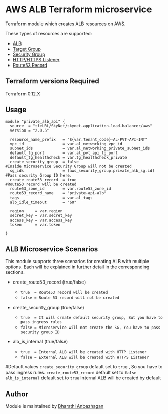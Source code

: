 # AWS ALB Terraform microservice

Terraform module which creates ALB resources on AWS.

These types of resources are supported:

* [ALB](https://www.terraform.io/docs/providers/aws/r/lb.html)
* [Target Group](https://www.terraform.io/docs/providers/aws/r/lb_target_group.html)
* [Security Group](https://www.terraform.io/docs/providers/aws/r/security_group.html)
* [HTTP/HTTPS Listener](https://www.terraform.io/docs/providers/aws/r/lb_listener_rule.html)
* [Route53 Record](https://www.terraform.io/docs/providers/aws/r/route53_record.html)



## Terraform versions Required

Terraform 0.12.X

## Usage

```hcl
module "private_alb_api" {
  source  = "tfeURL/SkyNet/skynet-application-load-balancer/aws"
  version = "2.0.5"

  resource_name_prefix   = "${var.tenant_code}-AL-PVT-API-INT"
  vpc_id                 = var.al_networking_vpc_id
  subnet_ids             = var.al_networking_private_subnet_ids
  default_tg_port        = var.al_pvt_api_tg_port
  default_tg_healthcheck = var.tg_healthcheck_private
  create_security_group  = false                                      #Inside Microservice Security Group will not be created
  sg_ids                 = [aws_security_group.private_alb_sg.id]     #Pass security Group ID here. 
  create_route53_record  = true                                       #Route53 record will be created
  route53_zone_id        = var.route53_zone_id
  route53_record_name    = "private-api-alb"
  tags                   = var.al_tags
  alb_idle_timeout       = "60"

  region     = var.region
  secret_key = var.secret_key
  access_key = var.access_key
  token      = var.token

}
```

## ALB Microservice Scenarios

This module supports three scenarios for creating ALB with multiple options. Each will be explained in further detail in the corresponding sections.

* create_route53_record (true/false)
    * `true  = Route53 record will be created`
    * `false = Route 53 record will not be created `

* create_security_group (true/false)
    * `true  = It will create default security group, But you have to pass ingress rules`
    * `false = Microservice will not create the SG, You have to pass security group ID`
	
* alb_is_internal (true/false)
    * `true  = Internal ALB will be created with HTTP Listener`
    * `false = External ALB will be created with HTTPS Listener`

#Default values
`create_security_group` default set to `true` , So you have to pass ingress rules.
`create_route53_record` default set to `false` 
`alb_is_internal`       default set to `true` Internal ALB will be created by default

## Author

Module is maintained by [Bharathi Anbazhagan](https://github.com/reachbharathia) 

